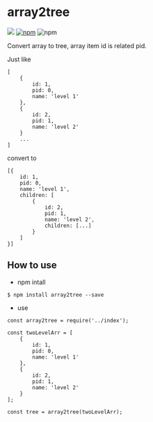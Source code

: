 # array2tree

![](https://travis-ci.org/lihang90/array2tree.svg?branch=master)
[![npm](https://img.shields.io/npm/v/array2tree.svg)](https://www.npmjs.com/package/array2tree)
![npm](https://img.shields.io/npm/l/array2tree.svg)




Convert array to tree, array item id is related pid.

Just like
```
[
    {
        id: 1,
        pid: 0,
        name: 'level 1'
    },
    {
        id: 2,
        pid: 1,
        name: 'level 2'
    }
    ...
]
```

convert to

```
[{
    id: 1,
    pid: 0,
    name: 'level 1',
    children: [
        {
            id: 2,
            pid: 1,
            name: 'level 2',
            children: [...]
        }
    ]
}]
```

## How to use

* npm intall
```
$ npm install array2tree --save
```

* use
```
const array2tree = require('../index');

const twoLevelArr = [
    {
        id: 1,
        pid: 0,
        name: 'level 1'
    },
    {
        id: 2,
        pid: 1,
        name: 'level 2'
    }
];

const tree = array2tree(twoLevelArr);
```
